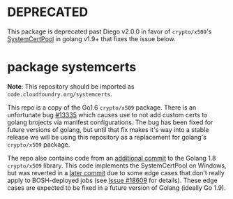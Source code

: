 # DEPRECATED

This package is deprecated past Diego v2.0.0 in favor of `crypto/x509`'s [SystemCertPool](https://golang.org/pkg/crypto/x509/#SystemCertPool) in golang v1.9+ that fixes the issue below.

# package systemcerts

**Note**: This repository should be imported as `code.cloudfoundry.org/systemcerts`.

This repo is a copy of the Go1.6 `crypto/x509` package. There is an unfortunate bug [#13335](https://github.com/golang/go/issues/13335)
which causes use to not add custom certs to golang brojects via manifest configurations. 
The bug has been fixed for future versions of golang, but until that fix makes it's way into
a stable release we will be using this repository as a replacement for golang's `crypto/x509` package.

The repo also contains code from an [additional commit](https://github.com/golang/go/commit/05471e9ee64a300bd2dcc4582ee1043c055893bb) to the
Golang 1.8 `crypto/x509` library. This code implements the SystemCertPool on Windows, but was reverted in a [later commit](https://github.com/golang/go/commit/2c8b70eacfc3fd2d86bd8e4e4764f11a2e9b3deb) due to
some edge cases that don't really apply to BOSH-deployed jobs (see [Issue #18609](https://github.com/golang/go/issues/18609) for details). These edge cases are expected to be fixed in a future version of Golang
(ideally Go 1.9).
